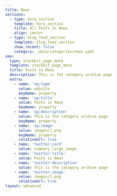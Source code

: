 ```yaml
---
title: News
sections:
  - type: hero_section
    template: hero_section
    title: All Posts In News
    align: center
  - type: blog_feed_section
    template: blog_feed_section
    show_recent: false
    category: _data/categories/news.yaml
seo:
  type: stackbit_page_meta
  template: stackbit_page_meta
  title: Posts in News
  description: This is the category archive page
  extra:
    - name: 'og:type'
      value: website
      keyName: property
    - name: 'og:title'
      value: Posts in News
      keyName: property
    - name: 'og:description'
      value: This is the category archive page
      keyName: property
    - name: 'og:image'
      value: images/1.png
      keyName: property
      relativeUrl: true
    - name: 'twitter:card'
      value: summary_large_image
    - name: 'twitter:title'
      value: Posts in News
    - name: 'twitter:description'
      value: This is the category archive page
    - name: 'twitter:image'
      value: images/1.png
      relativeUrl: true
layout: advanced
---
```

